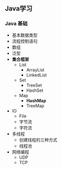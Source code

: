 ## Java学习
### Java 基础
  - 基本数据类型  
  - 流程控制语句  
  - 数组  
  - 泛型  
  - **集合框架**  
    - List  
      - ArrayList  
      - LinkedList  
    - Set  
      - TreeSet  
      - HashSet  
    - Map  
       - **HashMap**  
       - TreeMap  
  - IO  
    - File  
    - 字节流  
    - 字符流  
  - 多线程  
    - 创建线程的三种方式  
    - 线程池  
  - 网络编程  
    - UDP  
    - TCP  
